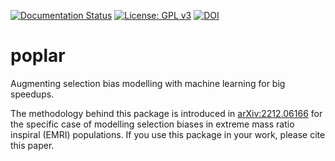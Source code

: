 [![Documentation Status](https://readthedocs.org/projects/poplar/badge/?version=latest)](https://poplar.readthedocs.io/en/latest/)
[![License: GPL v3](https://img.shields.io/badge/License-GPLv3-blue.svg)](https://www.gnu.org/licenses/gpl-3.0)
[![DOI](https://zenodo.org/badge/586973569.svg)](https://zenodo.org/badge/latestdoi/586973569)
# poplar
Augmenting selection bias modelling with machine learning for big speedups.

The methodology behind this package is introduced in [arXiv:2212.06166](https://arxiv.org/abs/2212.06166) for the specific case of modelling selection biases in extreme mass ratio inspiral (EMRI) populations. If you use this package in your work, please cite this paper.

